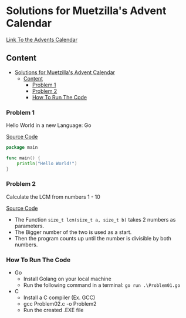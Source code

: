 # Solutions for Muetzilla's Advent Calendar
[Link To the Advents Calendar](https://muetzilla.github.io/Advent-Calendar/)

## Content
- [Solutions for Muetzilla's Advent Calendar](#solutions-for-muetzillas-advent-calendar)
  - [Content](#content)
    - [Problem 1](#problem-1)
    - [Problem 2](#problem-2)
    - [How To Run The Code](#how-to-run-the-code)

### Problem 1

Hello World in a new Language: Go

[Source Code](Problem01.go)

```go
package main

func main() {
	println("Hello World!")
}

```

### Problem 2 

Calculate the LCM from numbers 1 - 10

[Source Code](Problem02.c)

- The Function `size_t lcm(size_t a, size_t b)` takes 2 numbers as parameters.
- The Bigger number of the two is used as a start.
- Then the program counts up until the number is divisible by both numbers.


### How To Run The Code
- Go
  - Install Golang on your local machine
  - Run the following command in a terminal: `go run .\Problem01.go`
- C
  - Install a C compiler (Ex. GCC)
  - gcc Problem02.c -o Problem2
  - Run the created .EXE file